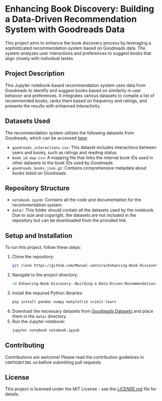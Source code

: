 # Enhancing Book Discovery: Building a Data-Driven Recommendation System with Goodreads Data

This project aims to enhance the book discovery process by leveraging a sophisticated recommendation system based on Goodreads data. The system analyzes user interactions and preferences to suggest books that align closely with individual tastes.

## Project Description

This Jupyter notebook-based recommendation system uses data from Goodreads to identify and suggest books based on similarity in user behavior and preferences. It integrates various datasets to compile a list of recommended books, ranks them based on frequency and ratings, and presents the results with enhanced interactivity.

## Datasets Used

The recommendation system utilizes the following datasets from Goodreads, which can be accessed [here](https://mengtingwan.github.io/data/goodreads.html#datasets):

- `goodreads_interactions.csv`: This dataset includes interactions between users and books, such as ratings and reading status.
- `book_id_map.csv`: A mapping file that links the internal book IDs used in other datasets to the book IDs used by Goodreads.
- `goodreads_books.json.gz`: Contains comprehensive metadata about books listed on Goodreads.

## Repository Structure

- `notebook.ipynb`: Contains all the code and documentation for the recommendation system.
- `data/`: This folder should contain all the datasets used by the notebook. Due to size and copyright, the datasets are not included in the repository but can be downloaded from the provided link.

## Setup and Installation

To run this project, follow these steps:

1. Clone the repository:
   ```bash
   git clone https://github.com/Manuel-ventura/Enhancing-Book-Discovery--Building-a-Data-Driven-Recommendation-System-with-Goodreads-Data.git
   ```
2. Navigate to the project directory:
   ```bash
   cd Enhancing-Book-Discovery--Building-a-Data-Driven-Recommendation-System-with-Goodreads-Data
   ```
3. Install the required Python libraries:
   ```bash
   pip install pandas numpy matplotlib scikit-learn
   ```
4. Download the necessary datasets from [Goodreads Datasets](https://mengtingwan.github.io/data/goodreads.html#datasets) and place them in the `data/` directory.
5. Run the Jupyter notebook:
   ```bash
   jupyter notebook notebook.ipynb
   ```

## Contributing

Contributions are welcome! Please read the contribution guidelines in `CONTRIBUTING.md` before submitting pull requests.

## License

This project is licensed under the MIT License - see the [LICENSE.md](LICENSE.md) file for details.
